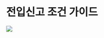 # 전입신고 조건 가이드

![](https://raw.githubusercontent.com/mzux/kiosk-jeju/main/\_images/%EC%A0%84%EC%9E%85%EC%8B%A0%EA%B3%A0%20%EA%B0%80%EC%9D%B4%EB%93%9C.png)
